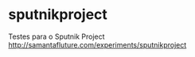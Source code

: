 sputnikproject
==============

Testes para o Sputnik Project http://samantafluture.com/experiments/sputnikproject
